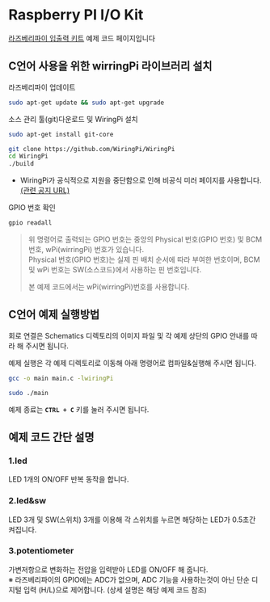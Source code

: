 # Raspberry PI I/O Kit  

[라즈베리파이 입출력 키트](https://www.eleparts.co.kr/EPXDTWPM) 예제 코드 페이지입니다  

## C언어 사용을 위한 wirringPi 라이브러리 설치  

라즈베리파이 업데이트  

```bash
sudo apt-get update && sudo apt-get upgrade  
```

소스 관리 툴(git)다운로드 및 WiringPi 설치  

```bash
sudo apt-get install git-core  

git clone https://github.com/WiringPi/WiringPi  
cd WiringPi  
./build  
```

- WiringPi가 공식적으로 지원을 중단함으로 인해 비공식 미러 페이지를 사용합니다.  [(관련 공지 URL)](http://wiringpi.com/wiringpi-deprecated/)  

GPIO 번호 확인

```bash
gpio readall  
```

> 위 명령어로 출력되는 GPIO 번호는 중앙의 Physical 번호(GPIO 번호) 및 BCM번호, wPi(wirringPi) 번호가 있습니다.  
> Physical 번호(GPIO 번호)는 실제 핀 배치 순서에 따라 부여한 번호이며, BCM 및 wPi 번호는 SW(소스코드)에서 사용하는 핀 번호입니다.  
>
>본 예제 코드에서는 wPi(wirringPi)번호를 사용합니다.  
  
## C언어 예제 실행방법  

회로 연결은 Schematics 디렉토리의 이미지 파일 및 각 예제 상단의 GPIO 안내를 따라 해 주시면 됩니다.  

예제 실행은 각 예제 디렉토리로 이동해 아래 명령어로 컴파일&실행해 주시면 됩니다.  

```bash
gcc -o main main.c -lwiringPi

sudo ./main
```

예제 종료는 **`CTRL + C`** 키를 눌러 주시면 됩니다.  

## 예제 코드 간단 설명  

### 1.led  

LED 1개의 ON/OFF 반복 동작을 합니다.  

### 2.led&sw  

LED 3개 및 SW(스위치) 3개를 이용해 각 스위치를 누르면 해당하는 LED가 0.5초간 켜집니다.  

### 3.potentiometer  

가변저항으로 변화하는 전압을 입력받아 LED를 ON/OFF 해 줍니다.  
※ 라즈베리파이의 GPIO에는 ADC가 없으며, ADC 기능을 사용하는것이 아닌 단순 디지털 입력 (H/L)으로 제어합니다. (상세 설명은 해당 예제 코드 참조)  
